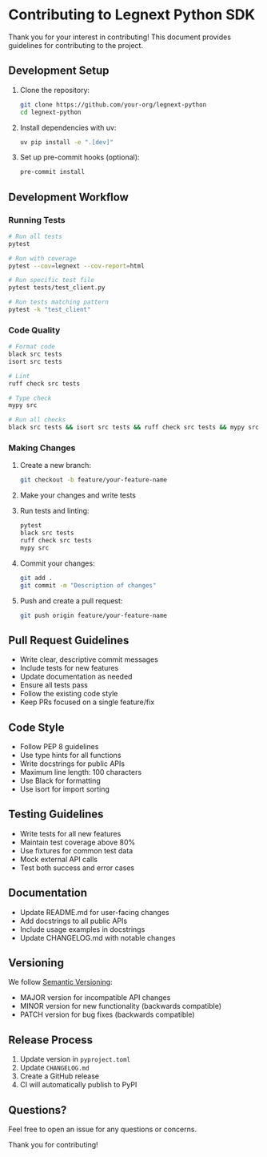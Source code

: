 # Contributing to Legnext Python SDK

Thank you for your interest in contributing! This document provides guidelines for contributing to the project.

## Development Setup

1. Clone the repository:
   ```bash
   git clone https://github.com/your-org/legnext-python
   cd legnext-python
   ```

2. Install dependencies with uv:
   ```bash
   uv pip install -e ".[dev]"
   ```

3. Set up pre-commit hooks (optional):
   ```bash
   pre-commit install
   ```

## Development Workflow

### Running Tests

```bash
# Run all tests
pytest

# Run with coverage
pytest --cov=legnext --cov-report=html

# Run specific test file
pytest tests/test_client.py

# Run tests matching pattern
pytest -k "test_client"
```

### Code Quality

```bash
# Format code
black src tests
isort src tests

# Lint
ruff check src tests

# Type check
mypy src

# Run all checks
black src tests && isort src tests && ruff check src tests && mypy src
```

### Making Changes

1. Create a new branch:
   ```bash
   git checkout -b feature/your-feature-name
   ```

2. Make your changes and write tests

3. Run tests and linting:
   ```bash
   pytest
   black src tests
   ruff check src tests
   mypy src
   ```

4. Commit your changes:
   ```bash
   git add .
   git commit -m "Description of changes"
   ```

5. Push and create a pull request:
   ```bash
   git push origin feature/your-feature-name
   ```

## Pull Request Guidelines

- Write clear, descriptive commit messages
- Include tests for new features
- Update documentation as needed
- Ensure all tests pass
- Follow the existing code style
- Keep PRs focused on a single feature/fix

## Code Style

- Follow PEP 8 guidelines
- Use type hints for all functions
- Write docstrings for public APIs
- Maximum line length: 100 characters
- Use Black for formatting
- Use isort for import sorting

## Testing Guidelines

- Write tests for all new features
- Maintain test coverage above 80%
- Use fixtures for common test data
- Mock external API calls
- Test both success and error cases

## Documentation

- Update README.md for user-facing changes
- Add docstrings to all public APIs
- Include usage examples in docstrings
- Update CHANGELOG.md with notable changes

## Versioning

We follow [Semantic Versioning](https://semver.org/):

- MAJOR version for incompatible API changes
- MINOR version for new functionality (backwards compatible)
- PATCH version for bug fixes (backwards compatible)

## Release Process

1. Update version in `pyproject.toml`
2. Update `CHANGELOG.md`
3. Create a GitHub release
4. CI will automatically publish to PyPI

## Questions?

Feel free to open an issue for any questions or concerns.

Thank you for contributing!
